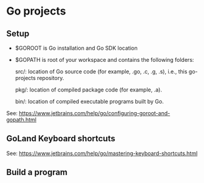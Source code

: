 # Go projects

## Setup
- $GOROOT is Go installation and Go SDK location
- $GOPATH is root of your workspace and contains the following folders:

    src/: location of Go source code (for example, .go, .c, .g, .s), i.e., this go-projects repository.
    
    pkg/: location of compiled package code (for example, .a).
    
    bin/: location of compiled executable programs built by Go.
    

See: https://www.jetbrains.com/help/go/configuring-goroot-and-gopath.html


## GoLand Keyboard shortcuts
See: https://www.jetbrains.com/help/go/mastering-keyboard-shortcuts.html

## Build a program
